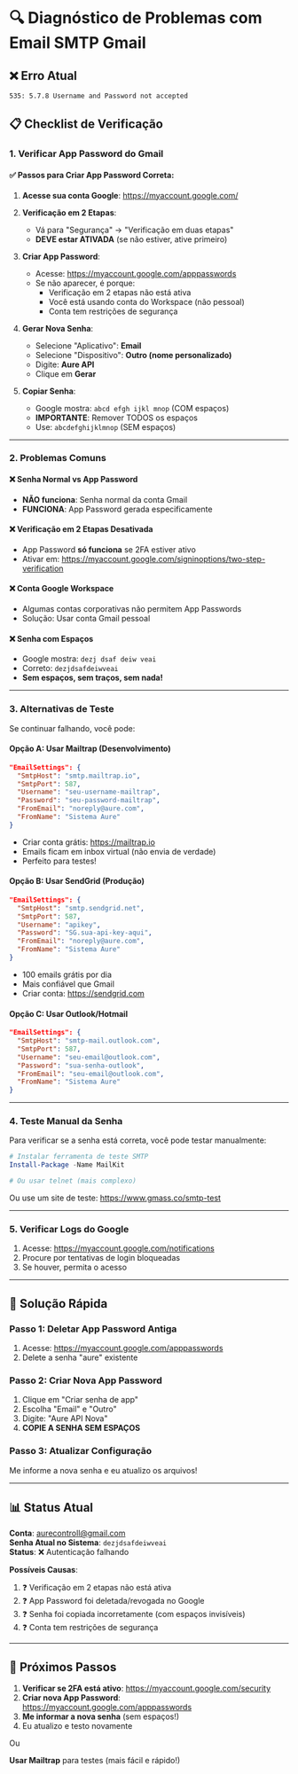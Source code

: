# 🔍 Diagnóstico de Problemas com Email SMTP Gmail

## ❌ Erro Atual
```
535: 5.7.8 Username and Password not accepted
```

## 📋 Checklist de Verificação

### 1. Verificar App Password do Gmail

#### ✅ Passos para Criar App Password Correta:

1. **Acesse sua conta Google**: https://myaccount.google.com/
2. **Verificação em 2 Etapas**: 
   - Vá para "Segurança" → "Verificação em duas etapas"
   - **DEVE estar ATIVADA** (se não estiver, ative primeiro)
3. **Criar App Password**:
   - Acesse: https://myaccount.google.com/apppasswords
   - Se não aparecer, é porque:
     - Verificação em 2 etapas não está ativa
     - Você está usando conta do Workspace (não pessoal)
     - Conta tem restrições de segurança

4. **Gerar Nova Senha**:
   - Selecione "Aplicativo": **Email**
   - Selecione "Dispositivo": **Outro (nome personalizado)**
   - Digite: **Aure API**
   - Clique em **Gerar**

5. **Copiar Senha**:
   - Google mostra: `abcd efgh ijkl mnop` (COM espaços)
   - **IMPORTANTE**: Remover TODOS os espaços
   - Use: `abcdefghijklmnop` (SEM espaços)

---

### 2. Problemas Comuns

#### ❌ Senha Normal vs App Password
- **NÃO funciona**: Senha normal da conta Gmail
- **FUNCIONA**: App Password gerada especificamente

#### ❌ Verificação em 2 Etapas Desativada
- App Password **só funciona** se 2FA estiver ativo
- Ativar em: https://myaccount.google.com/signinoptions/two-step-verification

#### ❌ Conta Google Workspace
- Algumas contas corporativas não permitem App Passwords
- Solução: Usar conta Gmail pessoal

#### ❌ Senha com Espaços
- Google mostra: `dezj dsaf deiw veai`
- Correto: `dezjdsafdeiwveai`
- **Sem espaços, sem traços, sem nada!**

---

### 3. Alternativas de Teste

Se continuar falhando, você pode:

#### Opção A: Usar Mailtrap (Desenvolvimento)
```json
"EmailSettings": {
  "SmtpHost": "smtp.mailtrap.io",
  "SmtpPort": 587,
  "Username": "seu-username-mailtrap",
  "Password": "seu-password-mailtrap",
  "FromEmail": "noreply@aure.com",
  "FromName": "Sistema Aure"
}
```
- Criar conta grátis: https://mailtrap.io
- Emails ficam em inbox virtual (não envia de verdade)
- Perfeito para testes!

#### Opção B: Usar SendGrid (Produção)
```json
"EmailSettings": {
  "SmtpHost": "smtp.sendgrid.net",
  "SmtpPort": 587,
  "Username": "apikey",
  "Password": "SG.sua-api-key-aqui",
  "FromEmail": "noreply@aure.com",
  "FromName": "Sistema Aure"
}
```
- 100 emails grátis por dia
- Mais confiável que Gmail
- Criar conta: https://sendgrid.com

#### Opção C: Usar Outlook/Hotmail
```json
"EmailSettings": {
  "SmtpHost": "smtp-mail.outlook.com",
  "SmtpPort": 587,
  "Username": "seu-email@outlook.com",
  "Password": "sua-senha-outlook",
  "FromEmail": "seu-email@outlook.com",
  "FromName": "Sistema Aure"
}
```

---

### 4. Teste Manual da Senha

Para verificar se a senha está correta, você pode testar manualmente:

```powershell
# Instalar ferramenta de teste SMTP
Install-Package -Name MailKit

# Ou usar telnet (mais complexo)
```

Ou use um site de teste: https://www.gmass.co/smtp-test

---

### 5. Verificar Logs do Google

1. Acesse: https://myaccount.google.com/notifications
2. Procure por tentativas de login bloqueadas
3. Se houver, permita o acesso

---

## 🔧 Solução Rápida

### Passo 1: Deletar App Password Antiga
1. Acesse: https://myaccount.google.com/apppasswords
2. Delete a senha "aure" existente

### Passo 2: Criar Nova App Password
1. Clique em "Criar senha de app"
2. Escolha "Email" e "Outro"
3. Digite: "Aure API Nova"
4. **COPIE A SENHA SEM ESPAÇOS**

### Passo 3: Atualizar Configuração
Me informe a nova senha e eu atualizo os arquivos!

---

## 📊 Status Atual

**Conta**: aurecontroll@gmail.com  
**Senha Atual no Sistema**: `dezjdsafdeiwveai`  
**Status**: ❌ Autenticação falhando  

**Possíveis Causas**:
1. ❓ Verificação em 2 etapas não está ativa
2. ❓ App Password foi deletada/revogada no Google
3. ❓ Senha foi copiada incorretamente (com espaços invisíveis)
4. ❓ Conta tem restrições de segurança

---

## 🎯 Próximos Passos

1. **Verificar se 2FA está ativo**: https://myaccount.google.com/security
2. **Criar nova App Password**: https://myaccount.google.com/apppasswords
3. **Me informar a nova senha** (sem espaços!)
4. Eu atualizo e testo novamente

Ou

**Usar Mailtrap** para testes (mais fácil e rápido!)
